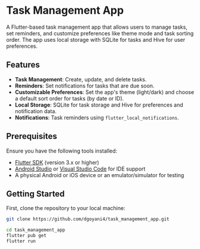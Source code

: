 # Task Management App

A Flutter-based task management app that allows users to manage tasks, set reminders, and customize preferences like theme mode and task sorting order. The app uses local storage with SQLite for tasks and Hive for user preferences.

## Features
- **Task Management**: Create, update, and delete tasks.
- **Reminders**: Set notifications for tasks that are due soon.
- **Customizable Preferences**: Set the app's theme (light/dark) and choose a default sort order for tasks (by date or ID).
- **Local Storage**: SQLite for task storage and Hive for preferences and notification data.
- **Notifications**: Task reminders using `flutter_local_notifications`.

## Prerequisites

Ensure you have the following tools installed:

- [Flutter SDK](https://flutter.dev/docs/get-started/install) (version 3.x or higher)
- [Android Studio](https://developer.android.com/studio) or [Visual Studio Code](https://code.visualstudio.com/) for IDE support
- A physical Android or iOS device or an emulator/simulator for testing

## Getting Started

First, clone the repository to your local machine:

```bash
git clone https://github.com/dgoyani4/task_management_app.git

cd task_management_app
flutter pub get
flutter run
